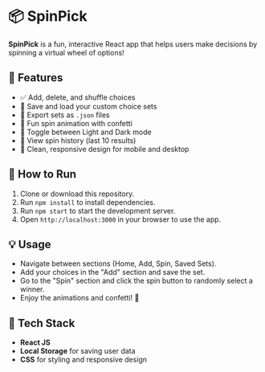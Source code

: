 # 📦 SpinPick

**SpinPick** is a fun, interactive React app that helps users make decisions by spinning a virtual wheel of options!

## 🎯 Features

- ✅ Add, delete, and shuffle choices
- 💾 Save and load your custom choice sets
- 📁 Export sets as `.json` files
- 🎉 Fun spin animation with confetti
- 🌙 Toggle between Light and Dark mode
- 📜 View spin history (last 10 results)
- 🎨 Clean, responsive design for mobile and desktop

## 🚀 How to Run

1. Clone or download this repository.
2. Run `npm install` to install dependencies.
3. Run `npm start` to start the development server.
4. Open `http://localhost:3000` in your browser to use the app.

## 💡 Usage

- Navigate between sections (Home, Add, Spin, Saved Sets).
- Add your choices in the "Add" section and save the set.
- Go to the "Spin" section and click the spin button to randomly select a winner.
- Enjoy the animations and confetti! 🎊

## 📱 Tech Stack

- **React JS**
- **Local Storage** for saving user data
- **CSS** for styling and responsive design